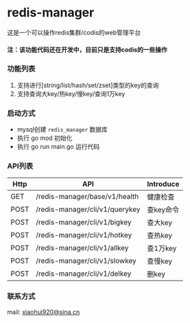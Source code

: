 # redis-manager
这是一个可以操作redis集群/codis的web管理平台
#### 注：该功能代码还在开发中，目前只是支持codis的一些操作

### 功能列表
1. 支持进行[string/list/hash/set/zset]类型的key的查询
2. 支持查询大key/热key/慢key/查询1万key

### 启动方式
- mysql创建 `redis_manager` 数据库
- 执行 go mod 初始化
- 执行 go run main.go 运行代码

### API列表
Http | API | Introduce
--- | --- | --- 
GET |   /redis-manager/base/v1/health | 健康检查
POST |   /redis-manager/cli/v1/querykey | 查key命令
POST |   /redis-manager/cli/v1/bigkey | 查大key
POST |   /redis-manager/cli/v1/hotkey | 查热key
POST |   /redis-manager/cli/v1/allkey | 查1万key
POST |   /redis-manager/cli/v1/slowkey | 查慢key
POST |   /redis-manager/cli/v1/delkey | 删key

### 联系方式
mail: xiaohui920@sina.cn


